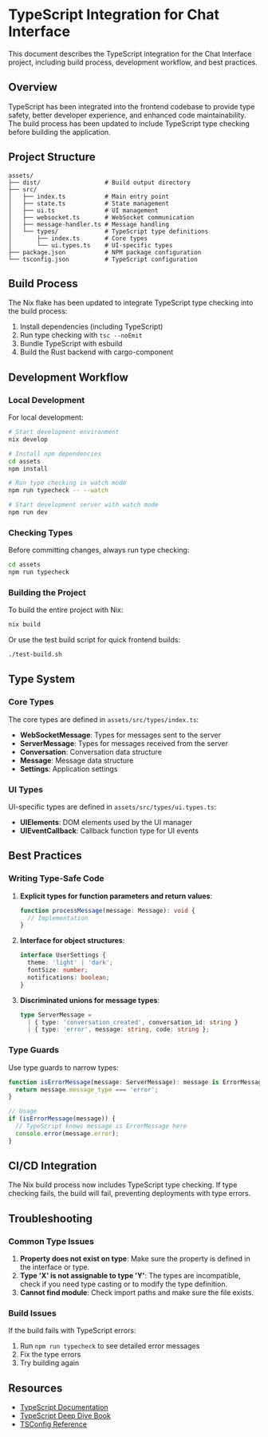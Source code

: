 # TypeScript Integration for Chat Interface

This document describes the TypeScript integration for the Chat Interface project, including build process, development workflow, and best practices.

## Overview

TypeScript has been integrated into the frontend codebase to provide type safety, better developer experience, and enhanced code maintainability. The build process has been updated to include TypeScript type checking before building the application.

## Project Structure

```
assets/
├── dist/                  # Build output directory
├── src/
│   ├── index.ts           # Main entry point
│   ├── state.ts           # State management
│   ├── ui.ts              # UI management
│   ├── websocket.ts       # WebSocket communication
│   ├── message-handler.ts # Message handling
│   └── types/             # TypeScript type definitions
│       ├── index.ts       # Core types
│       └── ui.types.ts    # UI-specific types
├── package.json           # NPM package configuration
└── tsconfig.json          # TypeScript configuration
```

## Build Process

The Nix flake has been updated to integrate TypeScript type checking into the build process:

1. Install dependencies (including TypeScript)
2. Run type checking with `tsc --noEmit`
3. Bundle TypeScript with esbuild
4. Build the Rust backend with cargo-component

## Development Workflow

### Local Development

For local development:

```sh
# Start development environment
nix develop

# Install npm dependencies
cd assets
npm install

# Run type checking in watch mode
npm run typecheck -- --watch

# Start development server with watch mode
npm run dev
```

### Checking Types

Before committing changes, always run type checking:

```sh
cd assets
npm run typecheck
```

### Building the Project

To build the entire project with Nix:

```sh
nix build
```

Or use the test build script for quick frontend builds:

```sh
./test-build.sh
```

## Type System

### Core Types

The core types are defined in `assets/src/types/index.ts`:

- **WebSocketMessage**: Types for messages sent to the server
- **ServerMessage**: Types for messages received from the server
- **Conversation**: Conversation data structure
- **Message**: Message data structure
- **Settings**: Application settings

### UI Types

UI-specific types are defined in `assets/src/types/ui.types.ts`:

- **UIElements**: DOM elements used by the UI manager
- **UIEventCallback**: Callback function type for UI events

## Best Practices

### Writing Type-Safe Code

1. **Explicit types for function parameters and return values**:
   ```typescript
   function processMessage(message: Message): void {
     // Implementation
   }
   ```

2. **Interface for object structures**:
   ```typescript
   interface UserSettings {
     theme: 'light' | 'dark';
     fontSize: number;
     notifications: boolean;
   }
   ```

3. **Discriminated unions for message types**:
   ```typescript
   type ServerMessage = 
     | { type: 'conversation_created', conversation_id: string }
     | { type: 'error', message: string, code: string };
   ```

### Type Guards

Use type guards to narrow types:

```typescript
function isErrorMessage(message: ServerMessage): message is ErrorMessage {
  return message.message_type === 'error';
}

// Usage
if (isErrorMessage(message)) {
  // TypeScript knows message is ErrorMessage here
  console.error(message.error);
}
```

## CI/CD Integration

The Nix build process now includes TypeScript type checking. If type checking fails, the build will fail, preventing deployments with type errors.

## Troubleshooting

### Common Type Issues

1. **Property does not exist on type**: Make sure the property is defined in the interface or type.
2. **Type 'X' is not assignable to type 'Y'**: The types are incompatible, check if you need type casting or to modify the type definition.
3. **Cannot find module**: Check import paths and make sure the file exists.

### Build Issues

If the build fails with TypeScript errors:

1. Run `npm run typecheck` to see detailed error messages
2. Fix the type errors
3. Try building again

## Resources

- [TypeScript Documentation](https://www.typescriptlang.org/docs/)
- [TypeScript Deep Dive Book](https://basarat.gitbook.io/typescript/)
- [TSConfig Reference](https://www.typescriptlang.org/tsconfig)
